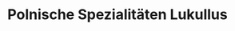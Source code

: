 ---
title: "Polnische Spezialitäten Lukullus"
url: /bremen/polnische-spezialitaeten-lukullus/
shop: Lebensmittel
---